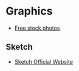 # Graphics
- [Free stock photos](https://www.pexels.com/)
## Sketch
- [Sketch Official Website](https://www.sketchapp.com/)